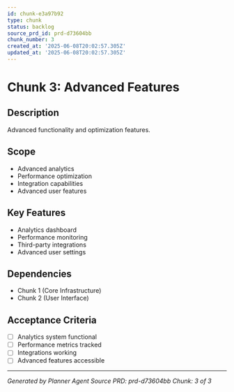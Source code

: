 ```yaml
---
id: chunk-e3a97b92
type: chunk
status: backlog
source_prd_id: prd-d73604bb
chunk_number: 3
created_at: '2025-06-08T20:02:57.305Z'
updated_at: '2025-06-08T20:02:57.305Z'
---
```


# Chunk 3: Advanced Features

## Description
Advanced functionality and optimization features.

## Scope
- Advanced analytics
- Performance optimization
- Integration capabilities
- Advanced user features

## Key Features
- Analytics dashboard
- Performance monitoring
- Third-party integrations
- Advanced user settings

## Dependencies
- Chunk 1 (Core Infrastructure)
- Chunk 2 (User Interface)

## Acceptance Criteria
- [ ] Analytics system functional
- [ ] Performance metrics tracked
- [ ] Integrations working
- [ ] Advanced features accessible

---
*Generated by Planner Agent*
*Source PRD: prd-d73604bb*
*Chunk: 3 of 3*